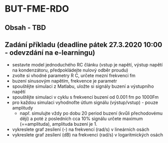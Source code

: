 ﻿# BUT-FME-RDO

## Obsah - TBD


## Zadání příkladu (deadline pátek 27.3.2020 10:00 - odevzdání na e-learningu)
* sestavte model jednoduchého RC článku (vstup je napětí, výstup napětí na kondenzátoru, předpokládejte nulový odběr proudu)
* zvolte si vhodné parametry R C, určete mezní frekvenci fm
* buzení sinusovým napětím, frekvence je parametr
* spouštějte simulaci z Matlabu, uložte si signály buzení a výstupního napětí
* spouštějte simulaci v cyklu s frekvencí buzení od 0.001 fm po 1000Fm
* pro každou simulaci vyhodnoťte útlum signálu (výstup/vstup) - pouze amplitudy
  * např. simulujte vždy po dobu 20 period buzení (kvůli přechodovému ději) a poté z posledních cca 10% signálu určete maximum (==amplituda), amplituda buzení je 1.
* vykreslete graf zesílení (-) na frekvencí (rad/s) v lineárních osách
* vykreslete graf zesílení (dB) na frekvenci (rad/s) v logaritmických osách
   
